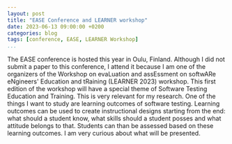 ```yaml
---
layout: post
title: "EASE Conference and LEARNER workshop"
date: 2023-06-13 09:00:00 +0200
categories: blog
tags: [conference, EASE, LEARNER Workshop]
...
```


The EASE conference is hosted this year in Oulu, Finland. Although I did not submit a paper to this conference, I attend it because I am one of the organizers of the Workshop on evaLuation and assEssment on softwARe eNgineers' Education and tRaining (LEARNER 2023) workshop. This first edition of the workshop will have a special theme of Software Testing Education and Training. This is very relevant for my research. One of the things I want to study are learning outcomes of software testing. Learning outcomes can be used to create instructional designs starting from the end: what should a student know, what skills should a student posses and what attitude belongs to that. Students can than be assessed based on these learning outcomes. I am very curious about what will be presented.